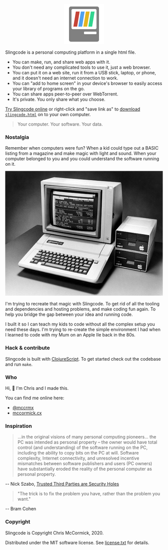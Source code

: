 <p align="center" id="gh-logo"><img src="src/slingcode/logo.svg?sanitize=true" alt="Slingcode logo"></p>

Slingcode is a personal computing platform in a single html file.

* You can make, run, and share web apps with it.
* You don't need any complicated tools to use it, just a web browser.
* You can put it on a web site, run it from a USB stick, laptop, or phone, and it doesn't need an internet connection to work.
* You can "add to home screen" in your device's browser to easily access your library of programs on the go.
* You can share apps peer-to-peer over WebTorrent.
* It's private. You only share what you choose.

[Try Slingcode online](https://slingcode.net/slingcode.html) or right-click and "save link as" to [download `slingcode.html`](https://slingcode.net/slingcode.html) on to your own computer.

> Your computer. Your software. Your data.

### Nostalgia

Remember when computers were fun? When a kid could type out a BASIC listing from a magazine and make magic with light and sound. When your computer belonged to you and you could understand the software running on it.

![Apple IIe](./public/appleIIe.png)

I'm trying to recreate that magic with Slingcode. To get rid of all the tooling and dependencies and hosting problems, and make coding fun again. To help you bridge the gap between your idea and running code.

I built it so I can teach my kids to code without all the complex setup you need these days. I'm trying to re-create the simple environment I had when I learned to code with my Mum on an Apple IIe back in the 80s.

### Hack & contribute

Slingcode is built with [ClojureScript](https://clojurescript.org/). To get started check out the codebase and run `make`.

### Who

Hi, 👋 I'm Chris and I made this.

You can find me online here:

* [@mccrmx](https://twitter.com/mccrmx)
* [mccormick.cx](https://mccormick.cx/)

### Inspiration

> ...in the original visions of many personal computing pioneers... the PC was intended as personal property – the owner would have total control (and understanding) of the software running on the PC, including the ability to copy bits on the PC at will. Software complexity, Internet connectivity, and unresolved incentive mismatches between software publishers and users (PC owners) have substantially eroded the reality of the personal computer as personal property.

-- Nick Szabo, [Trusted Third Parties are Security Holes](https://nakamotoinstitute.org/trusted-third-parties/)

> "The trick is to fix the problem you have, rather than the problem you want."

-- Bram Cohen

### Copyright

Slingcode is Copyright Chris McCormick, 2020.

Distributed under the MIT software license. See [license.txt](./license.txt) for details.
